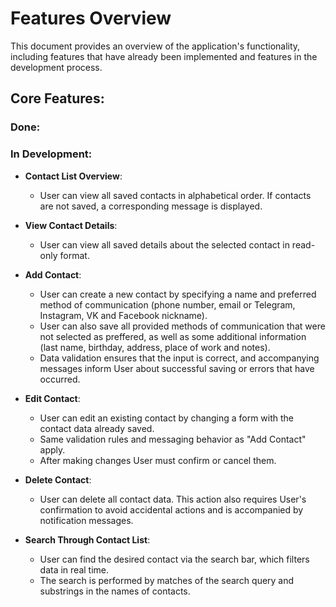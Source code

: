 # Features Overview

This document provides an overview of the application's functionality, including features that have already been implemented and features in the development process.

## Core Features:

### Done:

### In Development:

- **Contact List Overview**:
    - User can view all saved contacts in alphabetical order. If contacts are not saved, a corresponding message is displayed.

- **View Contact Details**:
    - User can view all saved details about the selected contact in read-only format.

- **Add Contact**:
    - User can create a new contact by specifying a name and preferred method of communication (phone number, email or Telegram, Instagram, VK and Facebook nickname).
    - User can also save all provided methods of communication that were not selected as preffered, as well as some additional information (last name, birthday, address, place of work and notes).
    - Data validation ensures that the input is correct, and accompanying messages inform User about successful saving or errors that have occurred.

- **Edit Contact**:
    - User can edit an existing contact by changing a form with the contact data already saved. 
    - Same validation rules and messaging behavior as "Add Contact" apply.
    - After making changes User must confirm or cancel them.

- **Delete Contact**:
    - User can delete all contact data. This action also requires User's confirmation to avoid accidental actions and is accompanied by notification messages.

- **Search Through Contact List**:
    - User can find the desired contact via the search bar, which filters data in real time. 
    - The search is performed by matches of the search query and substrings in the names of contacts.